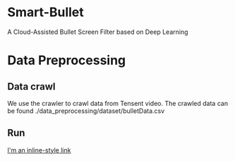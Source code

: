 # Smart-Bullet
A Cloud-Assisted Bullet Screen Filter based on Deep Learning

# Data Preprocessing
## Data crawl
We use the crawler to crawl data from Tensent video.
The crawled data can be found ./data_preprocessing/dataset/bulletData.csv
## Run
[I'm an inline-style link](https://www.google.com)

